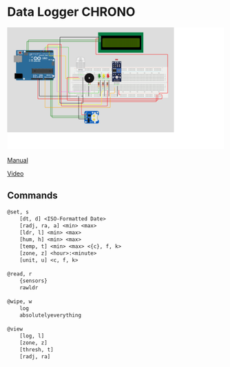 # Data Logger CHRONO

![Data Logger CHRONO](docs/datalogger.png "Data Logger CHRONO")

[Manual](docs/manual.pdf)

[Video]()

## Commands

```
@set, s
	[dt, d] <ISO-Formatted Date>
	[radj, ra, a] <min> <max>
	[ldr, l] <min> <max>
	[hum, h] <min> <max>
	[temp, t] <min> <max> <{c}, f, k>
	[zone, z] <hour>:<minute>
	[unit, u] <c, f, k>

@read, r
	{sensors}
	rawldr
	
@wipe, w
	log
	absolutelyeverything

@view
	[log, l]
	[zone, z]
	[thresh, t]
	[radj, ra]
```
